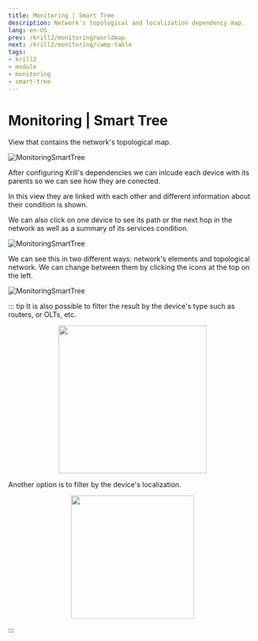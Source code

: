 ```yaml
---
title: Monitoring | Smart Tree
description: Network's topological and localization dependency map.
lang: en-US
prev: /krill2/monitoring/worldmap
next: /krill2/monitoring/cwmp-table
tags:
- krill2
- module
- monitoring
- smart-tree
---
```

# Monitoring | Smart Tree

View that contains the network's topological map. 

![MonitoringSmartTree](@images/krill2/monitoring/0701.png)

After configuring Krill's dependencies we can inlcude each device with its parents so we can see how they are conected. 

In this view they are linked with each other and different information about their condition is shown.

We can also click on one device to see its path or the next hop in the network as well as a summary of its services condition. 

![MonitoringSmartTree](@images/krill2/monitoring/0705.png)


We can see this in two different ways: network's elements and topological network. We can change between them by clicking the icons at the top on the left.

![MonitoringSmartTree](@images/krill2/monitoring/0704.png)

::: tip
It is also possible to filter the result by the device's type such as routers, or OLTs, etc. 

<p align="center"><img src="@images/krill2/monitoring/0702.png" max-width=30% width=300;></p>

Another option is to filter by the device's localization.

<p align="center"><img src="@images/krill2/monitoring/0703.png" max-width=30% width=250;></p>
:::
